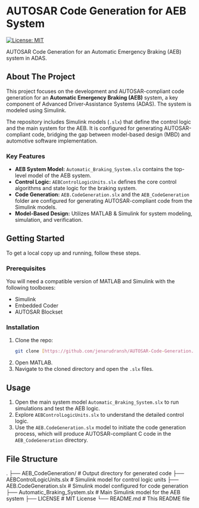 # AUTOSAR Code Generation for AEB System

[![License: MIT](https://img.shields.io/badge/License-MIT-yellow.svg)](https://opensource.org/licenses/MIT)

AUTOSAR Code Generation for an Automatic Emergency Braking (AEB) system in ADAS.

## About The Project

This project focuses on the development and AUTOSAR-compliant code generation for an **Automatic Emergency Braking (AEB)** system, a key component of Advanced Driver-Assistance Systems (ADAS). The system is modeled using Simulink.

The repository includes Simulink models (`.slx`) that define the control logic and the main system for the AEB. It is configured for generating AUTOSAR-compliant code, bridging the gap between model-based design (MBD) and automotive software implementation.

### Key Features

* **AEB System Model:** `Automatic_Braking_System.slx` contains the top-level model of the AEB system.
* **Control Logic:** `AEBControlLogicUnits.slx` defines the core control algorithms and state logic for the braking system.
* **Code Generation:** `AEB.CodeGeneration.slx` and the `AEB_CodeGeneration` folder are configured for generating AUTOSAR-compliant code from the Simulink models.
* **Model-Based Design:** Utilizes MATLAB & Simulink for system modeling, simulation, and verification.

## Getting Started

To get a local copy up and running, follow these steps.

### Prerequisites

You will need a compatible version of MATLAB and Simulink with the following toolboxes:
* Simulink
* Embedded Coder
* AUTOSAR Blockset

### Installation

1.  Clone the repo:
    ```sh
    git clone [https://github.com/jenarudransh/AUTOSAR-Code-Generation.git](https://github.com/jenarudransh/AUTOSAR-Code-Generation.git)
    ```
2.  Open MATLAB.
3.  Navigate to the cloned directory and open the `.slx` files.

## Usage

1.  Open the main system model `Automatic_Braking_System.slx` to run simulations and test the AEB logic.
2.  Explore `AEBControlLogicUnits.slx` to understand the detailed control logic.
3.  Use the `AEB.CodeGeneration.slx` model to initiate the code generation process, which will produce AUTOSAR-compliant C code in the `AEB_CodeGeneration` directory.

## File Structure
. ├── AEB_CodeGeneration/ # Output directory for generated code ├── AEBControlLogicUnits.slx # Simulink model for control logic units ├── AEB.CodeGeneration.slx # Simulink model configured for code generation ├── Automatic_Braking_System.slx # Main Simulink model for the AEB system ├── LICENSE # MIT License └── README.md # This README file
